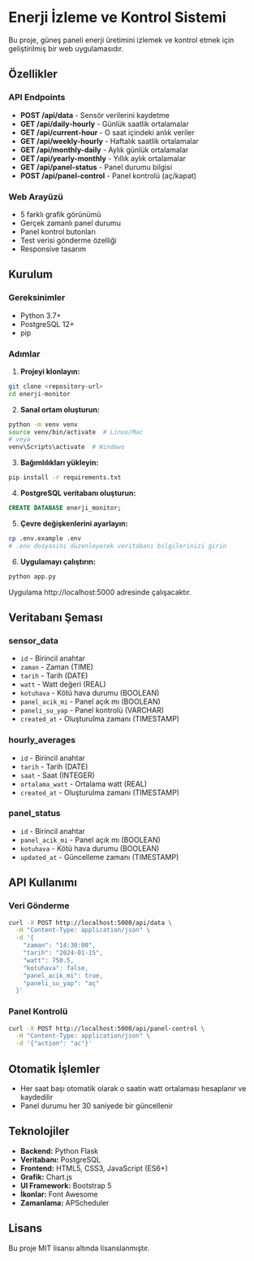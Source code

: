 # Enerji İzleme ve Kontrol Sistemi

Bu proje, güneş paneli enerji üretimini izlemek ve kontrol etmek için geliştirilmiş bir web uygulamasıdır.

## Özellikler

### API Endpoints
- **POST /api/data** - Sensör verilerini kaydetme
- **GET /api/daily-hourly** - Günlük saatlik ortalamalar
- **GET /api/current-hour** - O saat içindeki anlık veriler
- **GET /api/weekly-hourly** - Haftalık saatlik ortalamalar
- **GET /api/monthly-daily** - Aylık günlük ortalamalar
- **GET /api/yearly-monthly** - Yıllık aylık ortalamalar
- **GET /api/panel-status** - Panel durumu bilgisi
- **POST /api/panel-control** - Panel kontrolü (aç/kapat)

### Web Arayüzü
- 5 farklı grafik görünümü
- Gerçek zamanlı panel durumu
- Panel kontrol butonları
- Test verisi gönderme özelliği
- Responsive tasarım

## Kurulum

### Gereksinimler
- Python 3.7+
- PostgreSQL 12+
- pip

### Adımlar

1. **Projeyi klonlayın:**
```bash
git clone <repository-url>
cd enerji-monitor
```

2. **Sanal ortam oluşturun:**
```bash
python -m venv venv
source venv/bin/activate  # Linux/Mac
# veya
venv\Scripts\activate  # Windows
```

3. **Bağımlılıkları yükleyin:**
```bash
pip install -r requirements.txt
```

4. **PostgreSQL veritabanı oluşturun:**
```sql
CREATE DATABASE enerji_monitor;
```

5. **Çevre değişkenlerini ayarlayın:**
```bash
cp .env.example .env
# .env dosyasını düzenleyerek veritabanı bilgilerinizi girin
```

6. **Uygulamayı çalıştırın:**
```bash
python app.py
```

Uygulama http://localhost:5000 adresinde çalışacaktır.

## Veritabanı Şeması

### sensor_data
- `id` - Birincil anahtar
- `zaman` - Zaman (TIME)
- `tarih` - Tarih (DATE)
- `watt` - Watt değeri (REAL)
- `kotuhava` - Kötü hava durumu (BOOLEAN)
- `panel_acik_mi` - Panel açık mı (BOOLEAN)
- `paneli_su_yap` - Panel kontrolü (VARCHAR)
- `created_at` - Oluşturulma zamanı (TIMESTAMP)

### hourly_averages
- `id` - Birincil anahtar
- `tarih` - Tarih (DATE)
- `saat` - Saat (INTEGER)
- `ortalama_watt` - Ortalama watt (REAL)
- `created_at` - Oluşturulma zamanı (TIMESTAMP)

### panel_status
- `id` - Birincil anahtar
- `panel_acik_mi` - Panel açık mı (BOOLEAN)
- `kotuhava` - Kötü hava durumu (BOOLEAN)
- `updated_at` - Güncelleme zamanı (TIMESTAMP)

## API Kullanımı

### Veri Gönderme
```bash
curl -X POST http://localhost:5000/api/data \
  -H "Content-Type: application/json" \
  -d '{
    "zaman": "14:30:00",
    "tarih": "2024-01-15",
    "watt": 750.5,
    "kotuhava": false,
    "panel_acik_mi": true,
    "paneli_su_yap": "aç"
  }'
```

### Panel Kontrolü
```bash
curl -X POST http://localhost:5000/api/panel-control \
  -H "Content-Type: application/json" \
  -d '{"action": "ac"}'
```

## Otomatik İşlemler

- Her saat başı otomatik olarak o saatin watt ortalaması hesaplanır ve kaydedilir
- Panel durumu her 30 saniyede bir güncellenir

## Teknolojiler

- **Backend:** Python Flask
- **Veritabanı:** PostgreSQL
- **Frontend:** HTML5, CSS3, JavaScript (ES6+)
- **Grafik:** Chart.js
- **UI Framework:** Bootstrap 5
- **İkonlar:** Font Awesome
- **Zamanlama:** APScheduler

## Lisans

Bu proje MIT lisansı altında lisanslanmıştır.